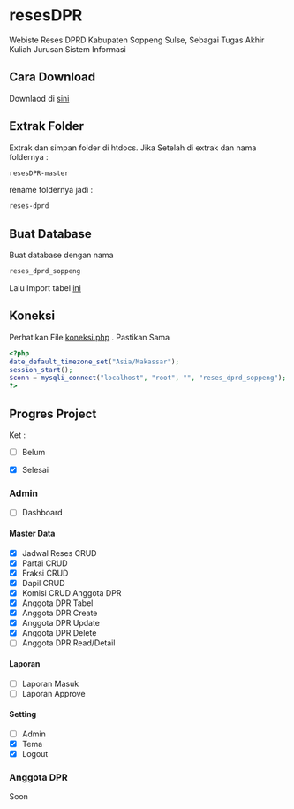 # resesDPR
Webiste Reses DPRD Kabupaten Soppeng Sulse, Sebagai Tugas Akhir Kuliah Jurusan Sistem Informasi


## Cara Download

Downlaod di [sini](https://github.com/azwarbahar07/resesDPR/archive/master.zip)


## Extrak Folder

Extrak dan simpan folder di htdocs.
Jika Setelah di extrak dan nama foldernya :
```bash
resesDPR-master
```
rename foldernya jadi :
```bash
reses-dprd
```


## Buat Database

Buat database dengan nama
```bash
reses_dprd_soppeng
```

Lalu Import tabel [ini](https://github.com/azwarbahar07/resesDPR/blob/master/reses_dprd_soppeng.sql)


## Koneksi

Perhatikan File [koneksi.php](https://github.com/azwarbahar07/resesDPR/blob/master/koneksi.php) . Pastikan Sama
```php
<?php
date_default_timezone_set("Asia/Makassar");
session_start();
$conn = mysqli_connect("localhost", "root", "", "reses_dprd_soppeng");
?>
```


## Progres Project

Ket :
- [ ] Belum
- [x] Selesai


### Admin
- [ ] Dashboard

#### Master Data
- [x] Jadwal Reses CRUD
- [x] Partai CRUD
- [x] Fraksi CRUD
- [x] Dapil CRUD
- [x] Komisi CRUD Anggota DPR
- [x] Anggota DPR Tabel
- [x] Anggota DPR Create
- [x] Anggota DPR Update
- [x] Anggota DPR Delete
- [ ] Anggota DPR Read/Detail

#### Laporan
- [ ] Laporan Masuk
- [ ] Laporan Approve

#### Setting
- [ ] Admin
- [x] Tema
- [x] Logout

### Anggota DPR

Soon
